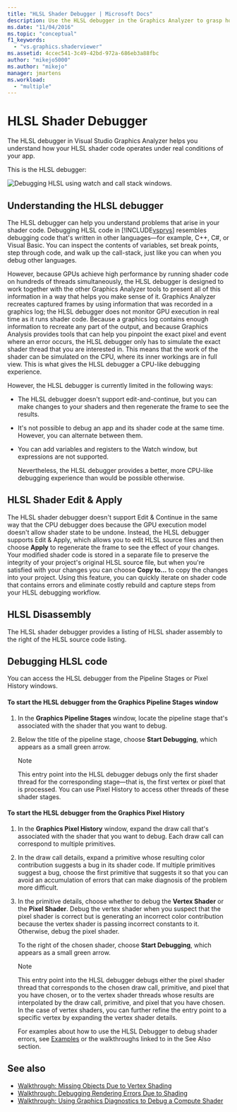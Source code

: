 ```yaml
---
title: "HLSL Shader Debugger | Microsoft Docs"
description: Use the HLSL debugger in the Graphics Analyzer to grasp how your HLSL code operates in your app. The debugger can simulate the exact HLSL thread that interests you.
ms.date: "11/04/2016"
ms.topic: "conceptual"
f1_keywords:
  - "vs.graphics.shaderviewer"
ms.assetid: 4ccec541-3c49-42bd-972a-686eb3a88fbc
author: "mikejo5000"
ms.author: "mikejo"
manager: jmartens
ms.workload:
  - "multiple"
---
```

# HLSL Shader Debugger
The HLSL debugger in Visual Studio Graphics Analyzer helps you understand how your HLSL shader code operates under real conditions of your app.

 This is the HLSL debugger:

 ![Debugging HLSL using watch and call stack windows.](media/gfx_diag_demo_hlsl_debugger_orientation.png "gfx_diag_demo_hlsl_debugger_orientation")

## Understanding the HLSL debugger
 The HLSL debugger can help you understand problems that arise in your shader code. Debugging HLSL code in [!INCLUDE[vsprvs](../../code-quality/includes/vsprvs_md.md)] resembles debugging code that's written in other languages—for example, C++, C#, or Visual Basic. You can inspect the contents of variables, set break points, step through code, and walk up the call-stack, just like you can when you debug other languages.

 However, because GPUs achieve high performance by running shader code on hundreds of threads simultaneously, the HLSL debugger is designed to work together with the other Graphics Analyzer tools to present all of this information in a way that helps you make sense of it. Graphics Analyzer recreates captured frames by using information that was recorded in a graphics log; the HLSL debugger does not monitor GPU execution in real time as it runs shader code. Because a graphics log contains enough information to recreate any part of the output, and because Graphics Analysis provides tools that can help you pinpoint the exact pixel and event where an error occurs, the HLSL debugger only has to simulate the exact shader thread that you are interested in. This means that the work of the shader can be simulated on the CPU, where its inner workings are in full view. This is what gives the HLSL debugger a CPU-like debugging experience.

 However, the HLSL debugger is currently limited in the following ways:

- The HLSL debugger doesn't support edit-and-continue, but you can make changes to your shaders and then regenerate the frame to see the results.

- It's not possible to debug an app and its shader code at the same time. However, you can alternate between them.

- You can add variables and registers to the Watch window, but expressions are not supported.

  Nevertheless, the HLSL debugger provides a better, more CPU-like debugging experience than would be possible otherwise.

## HLSL Shader Edit & Apply
 The HLSL shader debugger doesn't support Edit & Continue in the same way that the CPU debugger does because the GPU execution model doesn't allow shader state to be undone. Instead, the HLSL debugger supports Edit & Apply, which allows you to edit HLSL source files and then choose **Apply** to regenerate the frame to see the effect of your changes. Your modified shader code is stored in a separate file to preserve the integrity of your project's original HLSL source file, but when you're satisfied with your changes you can choose **Copy to...** to copy the changes into your project. Using this feature, you can quickly iterate on shader code that contains errors and eliminate costly rebuild and capture steps from your HLSL debugging workflow.

## HLSL Disassembly
 The HLSL shader debugger provides a listing of HLSL shader assembly to the right of the HLSL source code listing.

## Debugging HLSL code
 You can access the HLSL debugger from the Pipeline Stages or Pixel History windows.

#### To start the HLSL debugger from the Graphics Pipeline Stages window

1. In the **Graphics Pipeline Stages** window, locate the pipeline stage that's associated with the shader that you want to debug.

2. Below the title of the pipeline stage, choose **Start Debugging**, which appears as a small green arrow.

    > [!NOTE]
    > This entry point into the HLSL debugger debugs only the first shader thread for the corresponding stage—that is, the first vertex or pixel that is processed. You can use Pixel History to access other threads of these shader stages.

#### To start the HLSL debugger from the Graphics Pixel History

1. In the **Graphics Pixel History** window, expand the draw call that's associated with the shader that you want to debug. Each draw call can correspond to multiple primitives.

2. In the draw call details, expand a primitive whose resulting color contribution suggests a bug in its shader code. If multiple primitives suggest a bug, choose the first primitive that suggests it so that you can avoid an accumulation of errors that can make diagnosis of the problem more difficult.

3. In the primitive details, choose whether to debug the **Vertex Shader** or the **Pixel Shader**. Debug the vertex shader when you suspect that the pixel shader is correct but is generating an incorrect color contribution because the vertex shader is passing incorrect constants to it. Otherwise, debug the pixel shader.

    To the right of the chosen shader, choose **Start Debugging**, which appears as a small green arrow.

   > [!NOTE]
   > This entry point into the HLSL debugger debugs either the pixel shader thread that corresponds to the chosen draw call, primitive, and pixel that you have chosen, or to the vertex shader threads whose results are interpolated by the draw call, primitive, and pixel that you have chosen. In the case of vertex shaders, you can further refine the entry point to a specific vertex by expanding the vertex shader details.

   For examples about how to use the HLSL Debugger to debug shader errors, see [Examples](graphics-diagnostics-examples.md) or the walkthroughs linked to in the See Also section.

## See also
- [Walkthrough: Missing Objects Due to Vertex Shading](walkthrough-missing-objects-due-to-vertex-shading.md)
- [Walkthrough: Debugging Rendering Errors Due to Shading](walkthrough-debugging-rendering-errors-due-to-shading.md)
- [Walkthrough: Using Graphics Diagnostics to Debug a Compute Shader](walkthrough-using-graphics-diagnostics-to-debug-a-compute-shader.md)